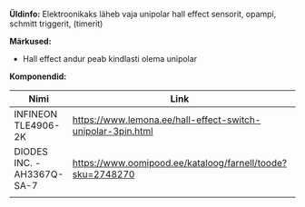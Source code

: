 **Üldinfo:**
Elektroonikaks läheb vaja unipolar hall effect sensorit, opampi, schmitt triggerit, (timerit)


**Märkused:**
* Hall effect andur peab kindlasti olema unipolar


**Komponendid:**

| **Nimi**                   | **Link**                                                    | **Hind** | **** | **** | **** | **** | **** | **** | **** |
|----------------------------|-------------------------------------------------------------|----------|------|------|------|------|------|------|------|
| INFINEON TLE4906-2K        | https://www.lemona.ee/hall-effect-switch-unipolar-3pin.html | 1.54     |      |      |      |      |      |      |      |
| DIODES INC. - AH3367Q-SA-7 | https://www.oomipood.ee/kataloog/farnell/toode?sku=2748270  | 1.29     |      |      |      |      |      |      |      |
|                            |                                                             |          |      |      |      |      |      |      |      |
